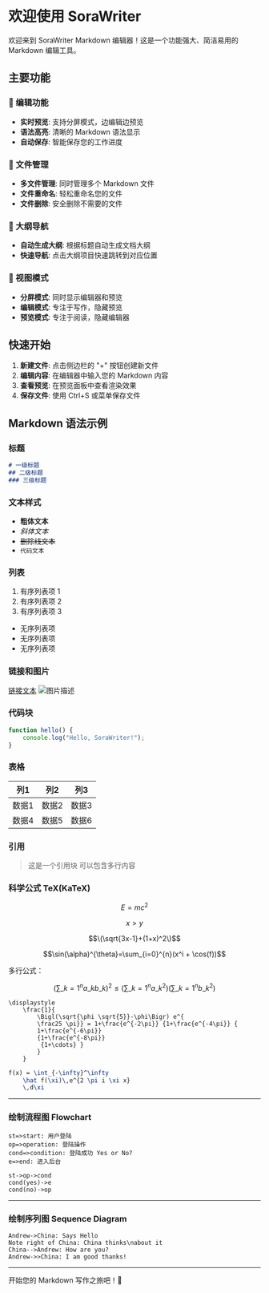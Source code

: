 # 欢迎使用 SoraWriter

欢迎来到 SoraWriter Markdown 编辑器！这是一个功能强大、简洁易用的 Markdown 编辑工具。

## 主要功能

### 📝 编辑功能
- **实时预览**: 支持分屏模式，边编辑边预览
- **语法高亮**: 清晰的 Markdown 语法显示
- **自动保存**: 智能保存您的工作进度

### 📁 文件管理
- **多文件管理**: 同时管理多个 Markdown 文件
- **文件重命名**: 轻松重命名您的文件
- **文件删除**: 安全删除不需要的文件

### 📑 大纲导航
- **自动生成大纲**: 根据标题自动生成文档大纲
- **快速导航**: 点击大纲项目快速跳转到对应位置

### 🔧 视图模式
- **分屏模式**: 同时显示编辑器和预览
- **编辑模式**: 专注于写作，隐藏预览
- **预览模式**: 专注于阅读，隐藏编辑器

## 快速开始

1. **新建文件**: 点击侧边栏的 "+" 按钮创建新文件
2. **编辑内容**: 在编辑器中输入您的 Markdown 内容
3. **查看预览**: 在预览面板中查看渲染效果
4. **保存文件**: 使用 Ctrl+S 或菜单保存文件

## Markdown 语法示例

### 标题
```markdown
# 一级标题
## 二级标题
### 三级标题
```

### 文本样式
- **粗体文本**
- *斜体文本*
- ~~删除线文本~~
- `代码文本`

### 列表
1. 有序列表项 1
2. 有序列表项 2
3. 有序列表项 3

- 无序列表项
- 无序列表项
- 无序列表项

### 链接和图片
[链接文本](https://example.com)
![图片描述](image.png)

### 代码块
```javascript
function hello() {
    console.log("Hello, SoraWriter!");
}
```

### 表格
| 列1 | 列2 | 列3 |
|-----|-----|-----|
| 数据1 | 数据2 | 数据3 |
| 数据4 | 数据5 | 数据6 |

### 引用
> 这是一个引用块
> 可以包含多行内容

### 科学公式 TeX(KaTeX)

$$E=mc^2$$

$$x > y$$

$$\(\sqrt{3x-1}+(1+x)^2\)$$

$$\sin(\alpha)^{\theta}=\sum_{i=0}^{n}(x^i + \cos(f))$$

多行公式：

```math
\displaystyle
\left( \sum\_{k=1}^n a\_k b\_k \right)^2
\leq
\left( \sum\_{k=1}^n a\_k^2 \right)
\left( \sum\_{k=1}^n b\_k^2 \right)
```

```katex
\displaystyle 
    \frac{1}{
        \Bigl(\sqrt{\phi \sqrt{5}}-\phi\Bigr) e^{
        \frac25 \pi}} = 1+\frac{e^{-2\pi}} {1+\frac{e^{-4\pi}} {
        1+\frac{e^{-6\pi}}
        {1+\frac{e^{-8\pi}}
         {1+\cdots} }
        } 
    }
```

```latex
f(x) = \int_{-\infty}^\infty
    \hat f(\xi)\,e^{2 \pi i \xi x}
    \,d\xi
```
---

### 绘制流程图 Flowchart

```flow
st=>start: 用户登陆
op=>operation: 登陆操作
cond=>condition: 登陆成功 Yes or No?
e=>end: 进入后台

st->op->cond
cond(yes)->e
cond(no)->op
```
---

### 绘制序列图 Sequence Diagram

```seq
Andrew->China: Says Hello 
Note right of China: China thinks\nabout it 
China-->Andrew: How are you? 
Andrew->>China: I am good thanks!
```

---

开始您的 Markdown 写作之旅吧！🚀
